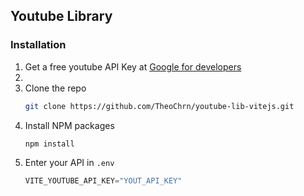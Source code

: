 
## Youtube Library

### Installation

1. Get a free youtube API Key at [Google for developers](https://developers.google.com/youtube/v3/getting-started?hl=fr)
2. 
3. Clone the repo
   ```sh
   git clone https://github.com/TheoChrn/youtube-lib-vitejs.git
   ```
4. Install NPM packages
   ```sh
   npm install
   ```
5. Enter your API in `.env`
   ```js
   VITE_YOUTUBE_API_KEY="YOUT_API_KEY"
   ```
